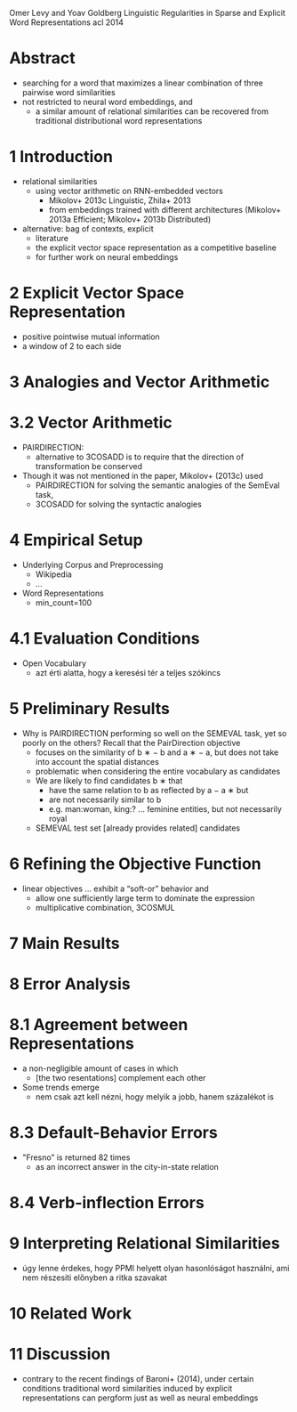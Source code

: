 Omer Levy and Yoav Goldberg
Linguistic Regularities in Sparse and Explicit Word Representations
acl 2014

# Abstract

* searching for a word that maximizes
  a linear combination of three pairwise word similarities
* not restricted to neural word embeddings, and
  * a similar amount of relational similarities can be recovered from
    traditional distributional word representations

# 1 Introduction

* relational similarities
  * using vector arithmetic on RNN-embedded vectors
    * Mikolov+ 2013c Linguistic, Zhila+ 2013
    * from embeddings trained with different architectures
      (Mikolov+ 2013a Efficient; Mikolov+ 2013b Distributed)
* alternative: bag of contexts, explicit
  * literature
  * the explicit vector space representation as a competitive baseline
  * for further work on neural embeddings

# 2 Explicit Vector Space Representation

* positive pointwise mutual information
* a window of 2 to each side

# 3 Analogies and Vector Arithmetic

# 3.2 Vector Arithmetic

* PAIRDIRECTION:
  * alternative to 3COSADD is to require that the 
    direction of transformation be conserved
* Though it was not mentioned in the paper, Mikolov+ (2013c) used
  * PAIRDIRECTION for solving the semantic analogies of the SemEval task,
  * 3COSADD for solving the syntactic analogies

# 4 Empirical Setup

* Underlying Corpus and Preprocessing
  * Wikipedia
  * _..._
* Word Representations
  * min_count=100

# 4.1 Evaluation Conditions

* Open Vocabulary
  * azt érti alatta, hogy a keresési tér a teljes szókincs

# 5 Preliminary Results

* Why is PAIRDIRECTION performing so well on the SEMEVAL task, yet so poorly on
  the others? Recall that the PairDirection objective 
  * focuses on the similarity of b ∗ − b and a ∗ − a, but 
    does not take into account the spatial distances 
  * problematic when considering the entire vocabulary as candidates
  * We are likely to find candidates b ∗ that 
    * have the same relation to b as reflected by a − a ∗ but 
    * are not necessarily similar to b
    * e.g. man:woman, king:? ... feminine entities, but not necessarily royal
  * SEMEVAL test set [already provides related] candidates

# 6 Refining the Objective Function

* linear objectives ... exhibit a “soft-or” behavior and
  * allow one sufficiently large term to dominate the expression
  * multiplicative combination, 3COSMUL

# 7 Main Results

# 8 Error Analysis

# 8.1 Agreement between Representations

* a non-negligible amount of cases in which
  * [the two resentations] complement each other
* Some trends emerge
  * nem csak azt kell nézni, hogy melyik a jobb, hanem százalékot is

# 8.3 Default-Behavior Errors

* "Fresno” is returned 82 times
  * as an incorrect answer in the city-in-state relation

# 8.4 Verb-inflection Errors

# 9 Interpreting Relational Similarities

* úgy lenne érdekes, hogy PPMI helyett olyan hasonlóságot használni, ami nem
  részesíti előnyben a ritka szavakat

# 10 Related Work

# 11 Discussion

* contrary to the recent findings of Baroni+ (2014), 
  under certain conditions traditional word similarities induced by explicit
  representations can pergform just as well as neural embeddings
